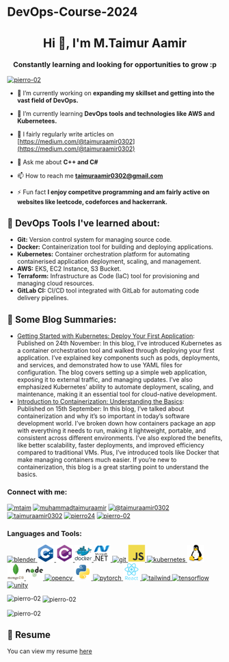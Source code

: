 # DevOps-Course-2024
<h1 align="center">Hi 👋, I'm M.Taimur Aamir</h1>
<h3 align="center">Constantly learning and looking for opportunities to grow :p</h3>

<p align="left"> <a href="https://github.com/ryo-ma/github-profile-trophy"><img src="https://github-profile-trophy.vercel.app/?username=pierro-02" alt="pierro-02" /></a> </p>

- 🔭 I’m currently working on **expanding my skillset and getting into the vast field of DevOps.**

- 🌱 I’m currently learning **DevOps tools and technologies like AWS and Kubernetees.**

- 📝 I fairly regularly write articles on [https://medium.com/@taimuraamir0302](https://medium.com/@taimuraamir0302)

- 💬 Ask me about **C++ and C#**

- 📫 How to reach me **taimuraamir0302@gmail.com**

- ⚡ Fun fact **I enjoy competitve programming and am fairly active on websites like leetcode, codeforces and hackerrank.**

## 📖 DevOps Tools I've learned about:

- **Git:** Version control system for managing source code.
- **Docker:** Containerization tool for building and deploying applications.
- **Kubernetes:** Container orchestration platform for automating containerised application deployment, scaling, and management.
- **AWS:** EKS, EC2 Instance, S3 Bucket.
- **Terraform:** Infrastructure as Code (IaC) tool for provisioning and managing cloud resources.
- **GitLab CI:** CI/CD tool integrated with GitLab for automating code delivery pipelines.

## 📝 Some Blog Summaries:
- [Getting Started with Kubernetes: Deploy Your First Application](https://medium.com/@taimuraamir0302/getting-started-with-kubernetes-deploy-your-first-application-db539345b0a2): <br />
Published on 24th November: In this blog, I’ve introduced Kubernetes as a container orchestration tool and walked through deploying your first application. I’ve explained key components such as pods, deployments, and services, and demonstrated how to use YAML files for configuration. The blog covers setting up a simple web application, exposing it to external traffic, and managing updates. I’ve also emphasized Kubernetes’ ability to automate deployment, scaling, and maintenance, making it an essential tool for cloud-native development.
- [Introduction to Containerization: Understanding the Basics](https://medium.com/@taimuraamir0302/introduction-to-containerization-understanding-the-basics-33778d391b27): <br />
Published on 15th September: In this blog, I’ve talked about containerization and why it’s so important in today’s software development world. I’ve broken down how containers package an app with everything it needs to run, making it lightweight, portable, and consistent across different environments. I’ve also explored the benefits, like better scalability, faster deployments, and improved efficiency compared to traditional VMs. Plus, I’ve introduced tools like Docker that make managing containers much easier. If you’re new to containerization, this blog is a great starting point to understand the basics.

<h3 align="left">Connect with me:</h3>
<p align="left">
<a href="https://linkedin.com/in/mtaim" target="blank"><img align="center" src="https://raw.githubusercontent.com/rahuldkjain/github-profile-readme-generator/master/src/images/icons/Social/linked-in-alt.svg" alt="mtaim" height="30" width="40" /></a>
<a href="https://kaggle.com/muhammadtaimuraamir" target="blank"><img align="center" src="https://raw.githubusercontent.com/rahuldkjain/github-profile-readme-generator/master/src/images/icons/Social/kaggle.svg" alt="muhammadtaimuraamir" height="30" width="40" /></a>
<a href="https://medium.com/@taimuraamir0302" target="blank"><img align="center" src="https://raw.githubusercontent.com/rahuldkjain/github-profile-readme-generator/master/src/images/icons/Social/medium.svg" alt="@taimuraamir0302" height="30" width="40" /></a>
<a href="https://www.hackerrank.com/taimuraamir0302" target="blank"><img align="center" src="https://raw.githubusercontent.com/rahuldkjain/github-profile-readme-generator/master/src/images/icons/Social/hackerrank.svg" alt="taimuraamir0302" height="30" width="40" /></a>
<a href="https://codeforces.com/profile/pierro24" target="blank"><img align="center" src="https://raw.githubusercontent.com/rahuldkjain/github-profile-readme-generator/master/src/images/icons/Social/codeforces.svg" alt="pierro24" height="30" width="40" /></a>
<a href="https://www.leetcode.com/pierro-02" target="blank"><img align="center" src="https://raw.githubusercontent.com/rahuldkjain/github-profile-readme-generator/master/src/images/icons/Social/leet-code.svg" alt="pierro-02" height="30" width="40" /></a>
</p>

<h3 align="left">Languages and Tools:</h3>
<p align="left"> <a href="https://www.blender.org/" target="_blank" rel="noreferrer"> <img src="https://download.blender.org/branding/community/blender_community_badge_white.svg" alt="blender" width="40" height="40"/> </a> <a href="https://www.w3schools.com/cpp/" target="_blank" rel="noreferrer"> <img src="https://raw.githubusercontent.com/devicons/devicon/master/icons/cplusplus/cplusplus-original.svg" alt="cplusplus" width="40" height="40"/> </a> <a href="https://www.w3schools.com/cs/" target="_blank" rel="noreferrer"> <img src="https://raw.githubusercontent.com/devicons/devicon/master/icons/csharp/csharp-original.svg" alt="csharp" width="40" height="40"/> </a> <a href="https://www.docker.com/" target="_blank" rel="noreferrer"> <img src="https://raw.githubusercontent.com/devicons/devicon/master/icons/docker/docker-original-wordmark.svg" alt="docker" width="40" height="40"/> </a> <a href="https://dotnet.microsoft.com/" target="_blank" rel="noreferrer"> <img src="https://raw.githubusercontent.com/devicons/devicon/master/icons/dot-net/dot-net-original-wordmark.svg" alt="dotnet" width="40" height="40"/> </a> <a href="https://git-scm.com/" target="_blank" rel="noreferrer"> <img src="https://www.vectorlogo.zone/logos/git-scm/git-scm-icon.svg" alt="git" width="40" height="40"/> </a> <a href="https://developer.mozilla.org/en-US/docs/Web/JavaScript" target="_blank" rel="noreferrer"> <img src="https://raw.githubusercontent.com/devicons/devicon/master/icons/javascript/javascript-original.svg" alt="javascript" width="40" height="40"/> </a> <a href="https://kubernetes.io" target="_blank" rel="noreferrer"> <img src="https://www.vectorlogo.zone/logos/kubernetes/kubernetes-icon.svg" alt="kubernetes" width="40" height="40"/> </a> <a href="https://www.linux.org/" target="_blank" rel="noreferrer"> <img src="https://raw.githubusercontent.com/devicons/devicon/master/icons/linux/linux-original.svg" alt="linux" width="40" height="40"/> </a> <a href="https://www.mongodb.com/" target="_blank" rel="noreferrer"> <img src="https://raw.githubusercontent.com/devicons/devicon/master/icons/mongodb/mongodb-original-wordmark.svg" alt="mongodb" width="40" height="40"/> </a> <a href="https://nodejs.org" target="_blank" rel="noreferrer"> <img src="https://raw.githubusercontent.com/devicons/devicon/master/icons/nodejs/nodejs-original-wordmark.svg" alt="nodejs" width="40" height="40"/> </a> <a href="https://opencv.org/" target="_blank" rel="noreferrer"> <img src="https://www.vectorlogo.zone/logos/opencv/opencv-icon.svg" alt="opencv" width="40" height="40"/> </a> <a href="https://www.python.org" target="_blank" rel="noreferrer"> <img src="https://raw.githubusercontent.com/devicons/devicon/master/icons/python/python-original.svg" alt="python" width="40" height="40"/> </a> <a href="https://pytorch.org/" target="_blank" rel="noreferrer"> <img src="https://www.vectorlogo.zone/logos/pytorch/pytorch-icon.svg" alt="pytorch" width="40" height="40"/> </a> <a href="https://reactjs.org/" target="_blank" rel="noreferrer"> <img src="https://raw.githubusercontent.com/devicons/devicon/master/icons/react/react-original-wordmark.svg" alt="react" width="40" height="40"/> </a> <a href="https://tailwindcss.com/" target="_blank" rel="noreferrer"> <img src="https://www.vectorlogo.zone/logos/tailwindcss/tailwindcss-icon.svg" alt="tailwind" width="40" height="40"/> </a> <a href="https://www.tensorflow.org" target="_blank" rel="noreferrer"> <img src="https://www.vectorlogo.zone/logos/tensorflow/tensorflow-icon.svg" alt="tensorflow" width="40" height="40"/> </a> <a href="https://unity.com/" target="_blank" rel="noreferrer"> <img src="https://www.vectorlogo.zone/logos/unity3d/unity3d-icon.svg" alt="unity" width="40" height="40"/> </a> </p>

<p><img align="left" src="https://github-readme-stats.vercel.app/api/top-langs?username=pierro-02&show_icons=true&locale=en&layout=compact" alt="pierro-02" /></p>

<p>&nbsp;<img align="center" src="https://github-readme-stats.vercel.app/api?username=pierro-02&show_icons=true&locale=en" alt="pierro-02" /></p>

<p><img align="center" src="https://github-readme-streak-stats.herokuapp.com/?user=pierro-02&" alt="pierro-02" /></p>

## 📝 Resume
You can view my resume [here](https://github.com/Pierro-02/DevOps-Course-2024/blob/main/Resume%20-%20M.Taimur%20Aamir.pdf)
